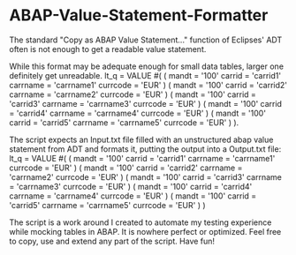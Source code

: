 # ABAP-Value-Statement-Formatter

The standard "Copy as ABAP Value Statement..." function of Eclipses' ADT often is not enough to get a readable value statement.

While this format may be adequate enough for small data tables, larger one definitely get unreadable.
lt_q = VALUE #(
  ( mandt = '100' carrid = 'carrid1' carrname = 'carrname1' currcode = 'EUR' )
  ( mandt = '100' carrid = 'carrid2' carrname = 'carrname2' currcode = 'EUR' )
  ( mandt = '100' carrid = 'carrid3' carrname = 'carrname3' currcode = 'EUR' )
  ( mandt = '100' carrid = 'carrid4' carrname = 'carrname4' currcode = 'EUR' )
  ( mandt = '100' carrid = 'carrid5' carrname = 'carrname5' currcode = 'EUR' )
).

The script expects an Input.txt file filled with an unstructured abap value statement from ADT and formats it, putting the output into a Output.txt file:
lt_q = VALUE #(
  ( mandt = '100'
    carrid = 'carrid1'
    carrname = 'carrname1'
    currcode = 'EUR'
  )
  ( mandt = '100'
    carrid = 'carrid2'
    carrname = 'carrname2'
    currcode = 'EUR'
  )
  ( mandt = '100'
    carrid = 'carrid3'
    carrname = 'carrname3'
    currcode = 'EUR'
  )
  ( mandt = '100'
    carrid = 'carrid4'
    carrname = 'carrname4'
    currcode = 'EUR'
  )
  ( mandt = '100'
    carrid = 'carrid5'
    carrname = 'carrname5'
    currcode = 'EUR'
  )
)

The script is a work around I created to automate my testing experience while mocking tables in ABAP. It is nowhere perfect or optimized. 
Feel free to copy, use and extend any part of the script. Have fun!
